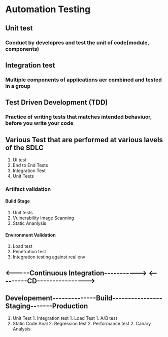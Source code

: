# Automation Testing

## Unit test
### Conduct by developres and test the unit of code(module, components)

## Integration test
### Multiple components of applications aer combined and tested in a group

## Test Driven Development (TDD)
### Practice of writing tests that matches intended behaviuor, before you write your code

## Various Test that are performed at various lavels of the SDLC
1. UI test
2. End to End Tests
3. Integration Test
4. Unit Tests

### Artifact validation
#### Build Stage
1. Unit tests
2. Vulnerability Image Scanning
3. Static Ananlysis

#### Environment Validation
1. Load test
2. Penetration test
3. Integration testing against real env

## <-----Continuous Integration----------->  <---------CD---------------->
## Developement--------------Build----------------Staging-------Production
1. Unit Test            1. Integration test     1. Load Test        1. A/B test
2. Static Code Anal     2. Regression test      2. Performance test 2. Canary Analysis


